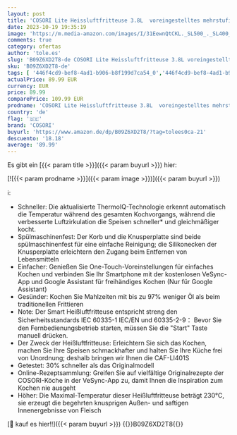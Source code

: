 ```yaml
---
layout: post
title: 'COSORI Lite Heissluftfritteuse 3.8L  voreingestelltes mehrstufiges Kochen  bis zu 230℃  Smart Steuerung  1500W  1-3 Portionen  kostenlos mit Online-Rezepten  Spülmaschinenfest  Weiß'
date: 2023-10-19 19:35:19
image: 'https://m.media-amazon.com/images/I/31EewnQtCKL._SL500_._SL400_.jpg'
comments: true
category: ofertas
author: 'tole.es'
slug: 'B09Z6XD2T8-de COSORI Lite Heissluftfritteuse 3.8L voreingestelltes...'
sku: 'B09Z6XD2T8-de'
tags: [ '446f4cd9-bef8-4ad1-b906-b8f199d7ca54_0','446f4cd9-bef8-4ad1-b906-b8f199d7ca54_5401','446f4cd9-bef8-4ad1-b906-b8f199d7ca54_5701','446f4cd9-bef8-4ad1-b906-b8f199d7ca54_7201','Arborist Merchandising Root','Elektrische Küchengeräte','Fritteusen','Gesunde Küche:','Heißluftfritteusen','Karneval: Fritteusen','Küche, Haushalt & Wohnen','Küche, Haushalt & Wohnen Outlet','Self Service','Special Features Stores','cosori','🇩🇪', ]
actualPrice: 89.99 EUR
currency: EUR
price: 89.99
comparePrice: 109.99 EUR
prodname: 'COSORI Lite Heissluftfritteuse 3.8L  voreingestelltes mehrstufiges Kochen  bis zu 230℃  Smart Steuerung  1500W  1-3 Portionen  kostenlos mit Online-Rezepten  Spülmaschinenfest  Weiß'
country: 'de'
flag: '🇩🇪'
brand: 'COSORI'
buyurl: 'https://www.amazon.de/dp/B09Z6XD2T8/?tag=tolees0ca-21'
descuento: '18.18'
average: '89.99'
---
```


Es gibt ein [{{< param title >}}]({{< param buyurl >}}) hier:

[![{{< param prodname >}}]({{< param image >}})]({{< param buyurl >}})

ℹ️:

- Schneller: Die aktualisierte ThermoIQ-Technologie erkennt automatisch die Temperatur während des gesamten Kochvorgangs, während die verbesserte Luftzirkulation die Speisen schneller* und gleichmäßiger kocht.
- Spülmaschinenfest: Der Korb und die Knusperplatte sind beide spülmaschinenfest für eine einfache Reinigung; die Silikonecken der Knusperplatte erleichtern den Zugang beim Entfernen von Lebensmitteln
- Einfacher: Genießen Sie One-Touch-Voreinstellungen für einfaches Kochen und verbinden Sie Ihr Smartphone mit der kostenlosen VeSync-App und Google Assistant für freihändiges Kochen (Nur für Google Assistant)
- Gesünder: Kochen Sie Mahlzeiten mit bis zu 97% weniger Öl als beim traditionellen Frittieren
- Note: Der Smart Heißluftfritteuse entspricht streng den Sicherheitsstandards IEC 60335-1 IEC/EN und 60335-2-9： Bevor Sie den Fernbedienungsbetrieb starten, müssen Sie die "Start" Taste manuell drücken.
- Der Zweck der Heißluftfritteuse: Erleichtern Sie sich das Kochen, machen Sie Ihre Speisen schmackhafter und halten Sie Ihre Küche frei von Unordnung; deshalb bringen wir Ihnen die CAF-LI401S
- Getestet: 30% schneller als das Originalmodell
- Online-Rezeptsammlung: Greifen Sie auf vielfältige Originalrezepte der COSORI-Köche in der VeSync-App zu, damit Ihnen die Inspiration zum Kochen nie ausgeht
- Höher: Die Maximal-Temperatur dieser Heißluftfritteuse beträgt 230℃, sie erzeugt die begehrten knusprigen Außen- und saftigen Innenergebnisse von Fleisch

[🛒 kauf es hier!!]({{< param buyurl >}})
{{<world>}}B09Z6XD2T8{{</world>}}
